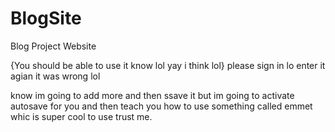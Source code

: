 # BlogSite
Blog Project Website

{You should be able to use it know lol yay i think lol}
please sign in lo
 enter it agian it was wrong lol

 know im going to add more and then ssave it but im going to activate autosave for you and then teach you how to use something called emmet whic is super cool to use trust me.